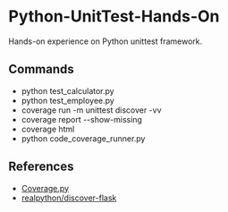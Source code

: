# Python-UnitTest-Hands-On

Hands-on experience on Python unittest framework.

## Commands

- python test_calculator.py
- python test_employee.py
- coverage run -m unittest discover -vv
- coverage report --show-missing
- coverage html
- python code_coverage_runner.py


## References

- [Coverage.py](https://coverage.readthedocs.io/en/6.3.1/)
- [realpython/discover-flask](https://github.com/realpython/discover-flask/blob/master/manage.py)
